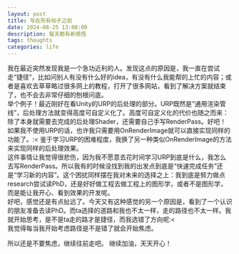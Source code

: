```yaml
---
layout: post
title: 写在所有帖子之前
date: 2024-08-25 13:00:00
description: 每天都有新感悟
tags: thoughts 
categories: life
---
```


我在最近突然发现我是一个急功近利的人。发现这点的原因是，我一直在尝试走“捷径”，比如问别人有没有什么好的idea，有没有什么我能帮的上忙的内容；或者是喜欢去草草略过很多网上的教程，打开了很多网站，看到了解决方案就结束了，也不会去非常仔细的刨根问底。\
举个例子！最近刚好在看Unity的URP的后处理的部分。URP既然是“通用渲染管线”，后处理方法就变得高度可自定义化了。高度可自定义化的代价也随之而来：除了本身就需要去完成的后处理Shader，还需要自己手写RenderPass。好吧！如果我不使用URP的话，也许我只需要用OnRenderImage就可以直接实现同样的功能了。:< 鉴于学习URP的困难程度，我换了另一种类似OnRenderImage的方法来实现同样的后处理效果。\
这件事情让我觉得很悲伤，因为我不愿意去花时间学习URP到底是什么，我怎么去写RenderPass。所以我有的时候没找到我的出发点到底是“快速完成任务”还是“学习新的内容”。这个困扰同样摆在我对未来的选择之上：我到底是努力做点research尝试读PhD，还是好好做工程去做工程上的图形学，或者不是图形学，而是能让我开心、看到效果的开发呢。\
好吧，感觉还是有点扯远了。今天又有这种感觉的另一个原因是，看到了一个认识的朋友准备去读PhD。而ta选择的道路和我也不太一样，走的路径也不太一样。我就开始思考，是不是ta走的路才是捷径，而我选错了方向呢:< \
我觉得每当我开始考虑路径是不是错了就会开始焦虑。

所以还是不要焦虑，继续往前走吧。 继续加油，天天开心！